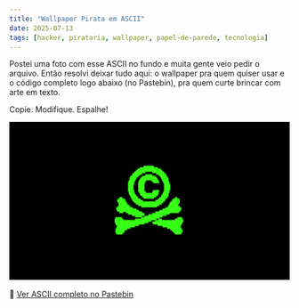 ```yaml
---
title: "Wallpaper Pirata em ASCII"
date: 2025-07-13
tags: [hacker, pirataria, wallpaper, papel-de-parede, tecnologia]
---
```


Postei uma foto com esse ASCII no fundo e muita gente veio pedir o arquivo. Então resolvi deixar tudo aqui: o wallpaper pra quem quiser usar e o código completo logo abaixo (no Pastebin), pra quem curte brincar com arte em texto.

Copie. Modifique. Espalhe!

[![alt text](/images/ascii-wallpaper.png)](/images/ascii-wallpaper.png)


📄 [Ver ASCII completo no Pastebin](https://pastebin.com/gG9unAUM)

